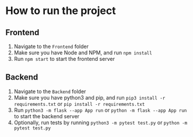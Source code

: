 # How to run the project

## Frontend

1. Navigate to the `Frontend` folder
2. Make sure you have Node and NPM, and run `npm install`
3. Run `npm start` to start the frontend server

## Backend

1. Navigate to the `Backend` folder
2. Make sure you have python3 and pip, and run `pip3 install -r requirements.txt` or `pip install -r requirements.txt`
3. Run `python3 -m flask --app App run` or `python -m flask --app App run` to start the backend server
4. Optionally, run tests by running `python3 -m pytest test.py` or `python -m pytest test.py`